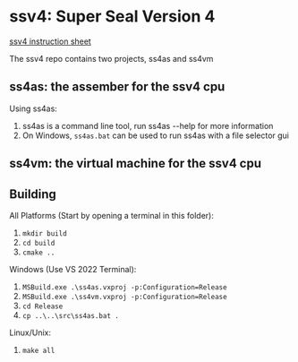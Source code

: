 # ssv4: Super Seal Version 4
[ssv4 instruction sheet](https://docs.google.com/spreadsheets/d/1uOwEtzu-f8msr8yjz1aJrdfqklxtp7U_aX8blZt-izU/edit?usp=sharing)

The ssv4 repo contains two projects, ss4as and ss4vm
## ss4as: the assember for the ssv4 cpu
Using ss4as:
1. ss4as is a command line tool, run ss4as --help for more information
2. On Windows, `ss4as.bat` can be used to run ss4as with a file selector gui
## ss4vm: the virtual machine for the ssv4 cpu
## Building
All Platforms (Start by opening a terminal in this folder):
1. `mkdir build`
2. `cd build`
3. `cmake ..`  

Windows (Use VS 2022 Terminal):
1. `MSBuild.exe .\ss4as.vxproj -p:Configuration=Release`
2. `MSBuild.exe .\ss4vm.vxproj -p:Configuration=Release`
3. `cd Release`
4. `cp ..\..\src\ss4as.bat .`  

Linux/Unix:
1. `make all`
